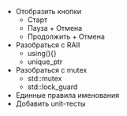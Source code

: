 - Отобразить кнопки
    - Старт
    - Пауза + Отмена
    - Продолжить + Отмена
- Разобраться с RAII
    - using(){}
    - unique_ptr
- Разобраться с mutex 
    - std::mutex
    - std::lock_guard
- Единные правила именования
- Добавить unit-тесты